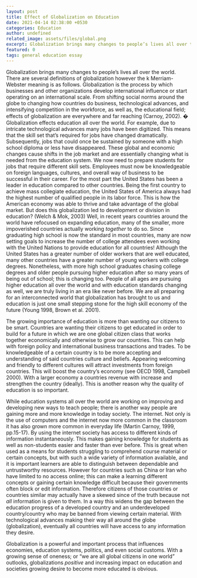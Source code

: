 ```yaml
---
layout: post
title: Effect of Globalization on Education
date: 2021-04-14 02:38:00 +0530
categories: Education
author: undefined
related_image: assets/files/global.png
excerpt: Globalization brings many changes to people’s lives all over the world. There are several definitions of globalization however...
featured: 0
tags: general education essay 
---
```

Globalization brings many changes to people’s lives all over the
world. There are several definitions of globalization however the k
Merriam-Webster meaning is as follows. Globalization is the process by
which businesses and other organizations develop international influence
or start operating on an international scale. From shifting social
norms around the globe to changing how countries do business,
technological advances, and intensifying competition in the workforce,
as well as, the educational field; effects of globalization are
everywhere and far reaching (Carnoy, 2002).
�
Globalization effects education all over the world. For example, due
to intricate technological advances many jobs have been digitized. This
means that the skill set that’s required for jobs have changed
dramatically. Subsequently, jobs that could once be sustained by someone
with a high school diploma or less have disappeared. These global and
economic changes cause shifts in the job market and are essentially
changing what is needed from the education system. We now need to
prepare students for jobs that require different skill sets. Employees
must now be knowledgeable on foreign languages, cultures, and overall
way of business to be successful in their career. For the most part the
United States has been a leader in education compared to other
countries. Being the first country to achieve mass collegiate education,
the United States of America always had the highest number of qualified
people in its labor force. This is how the American economy was able to
thrive and take advantage of the global market. But does this
globalization led to development or division in education? (Welch &
Mok, 2003) Well, in recent years countries around the world have
refocused on expanding education, many of the smaller, more impoverished
countries actually working *together* to do so. Since graduating
high school is now the standard in most countries, many are now setting
goals to increase the number of college attendees even working with the
United Nations to provide education for all countries! Although the
United States has a greater number of older workers that are well
educated, many other countries have a greater number of young workers
with college degrees. Nonetheless, with more high school graduates
chasing college degrees and older people pursuing higher education after
so many years of being out of school; this is changing too. People of
all ages are pursuing higher education all over the world and with
education standards changing as well, we are truly living in an era like
never before. We are all preparing for an interconnected world that
globalization has brought to us and education is just one small stepping
stone for the high skill economy of the future (Young 1998, Brown et
al. 2001).

The growing importance of education is more than wanting our
citizens to be smart. Countries are wanting their citizens to get
educated in order to build for a future in which we are one global
citizen class that works together economically and otherwise to grow our
countries. This can help with foreign policy and international business
transactions and trades. To be knowledgeable of a certain country is to
be more accepting and understanding of said countries culture and
beliefs. Appearing welcoming and friendly to different cultures will
attract investments from foreign countries. This will boost the
country’s economy (see OECD 1998, Campbell 2000). With a larger economy a
countries revenue with increase and strengthen the country (ideally).
This is another reason why the quality of education is so important.

While education systems all over the world are working on
improving and developing new ways to teach people; there is another way
people are gaining more and more knowledge in today society. The
internet. Not only is the use of computers and the internet now more
common in the classroom it has also grown more common in everyday life
(Martin Carnoy, 1999, pp.15-17). By using the internet society has
access to different kinds of information instantaneously. This makes
gaining knowledge for students as well as non-students easier and faster
than ever before. This is great when used as a means for students
struggling to comprehend course material or certain concepts, but with
such a wide variety of information available, and it is important
learners are able to distinguish between dependable and untrustworthy
resources. However for countries such as China or Iran who have limited
to no access online; this can make a learning different concepts or
gaining certain knowledge difficult because their governments often
block or edit information. Therefore citizens of those countries or
countries similar may actually have a skewed since of the truth because
not *all* information is given to them. In a way this widens the
gap between the education progress of a developed country and an
underdeveloped country/country who may be banned from viewing certain
material. With technological advances making their way all around the
globe (globalization), eventually all countries will have access to any
information they desire.

Globalization is a powerful and important process that influences
economies, education systems, politics, and even social customs. With a
growing sense of oneness; or “we are all global citizens in one world”
outlooks, globalizations *positive* and increasing impact on education and societies growing desire to become more educated is obvious.